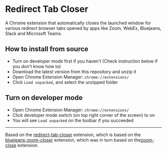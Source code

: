 # Redirect Tab Closer

A Chrome extension that automatically closes the launched window for various redirect browser tabs opened by apps like Zoom, WebEx, Bluejeans, Slack and Microsoft Teams.

## How to install from source

* Turn on developer mode first if you haven't (Check instruction below if you don't know how to)
* Download the latest version from this repository and unzip it
* Open Chrome Extension Manager: `chrome://extensions/`
* Click `Load unpacked`, and select the unzipped folder

## Turn on developer mode

* Open Chrome Extension Manager: `chrome://extensions/`
* Click developer mode switch (on top right corner of the screen) to on
* You will see `Load unpacked` on the toolbar if you succeeded

---

Based on the [redirect-tab-closer](https://github.com/github-throwaway/redirect-tab-closer) extension, which is based on the [bluejeans-zoom-closer](https://github.com/edgar/bluejeans-zoom-closer) extension, which was in turn based on the[zoom-close](https://github.com/seanstar12/zoom-close) extension.
